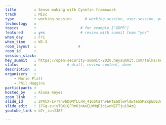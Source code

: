 ```yaml
---
title        : Sense making with Cynefin framework
track        : Misc
type         : working-session      # working-session, user-session, product-session
technology   :
topics       :                    # for example ["GDPR"]
featured     : yes                # review with summit team "yes"
when_day     : Fri
when_time    : WS-3
room_layout  :                   #
room_id      :
session_slack: 
hey_summit   : https://open-security-summit-2020.heysummit.com/talks/sense-making-with-cynefin-framework/
status       :              # draft, review-content, done
description  :
organizers   :
    - Mario Platt
    - Phil Huggins
participants :
hosted_by    : Alona Reyes
zoom_link    : 
slide_id     : 2PACX-1vTYnvbD0MfLCxW_41GbtaThvEHtEGQlwPldwteSSMZKpEDSJqJw-HU6FLu_XHZmYne4cGt8T9R242it
slide_edit   : 1FGq-zujyTQXiQFRm01nAoELWMqFiciwnNZFTjuiR4zQ
youtube_link : b7r_iunJJ8E

---
```




<!--(add intro)

## WHY

(...)

## What

(...)

## Outcomes

(...)

## References

(...)


## Previous-->

